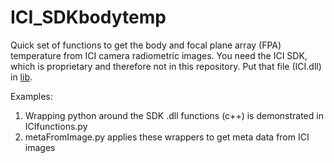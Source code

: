 # ICI_SDKbodytemp
Quick set of functions to get the body and focal plane array (FPA) temperature from ICI camera radiometric images. You need the ICI SDK, which is proprietary and therefore not in this repository. Put that file (ICI.dll) in [lib](lib).

Examples:
1) Wrapping python around the SDK .dll functions (c++) is demonstrated in ICIfunctions.py
2) metaFromImage.py applies these wrappers to get meta data from ICI images

